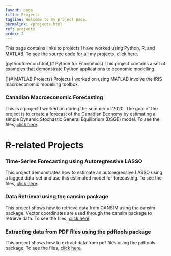 ```yaml
---
layout: page
title: Projects
tagline: Welcome to my project page.
permalink: /projects.html
ref: projects
order: 2
---
```

This page contains links to projects I have worked using Python, R, and MATLAB. To see the source code for all my projects, [click here](https://github.com/lj-valencia).

[pythonforecon.html](# Python for Economics)
This project contains a set of examples that demonstrate Python applications to economic modelling.

[](# MATLAB Projects)
Projects I worked on using MATLAB involve the IRIS macroeconomic modelling toolbox.

### Canadian Macroeconomic Forecasting 
This is a project I worked on during the summer of 2020. The goal of the project is to create a forecast of the Canadian Economy by estimating a simple Dynamic Stochastic General Equilibrium (DSGE) model. To see the files, [click here](https://github.com/lj-valencia/MATLAB-Projects/tree/master/NKPC%20Model).

# R-related Projects

### Time-Series Forecasting using Autoregressive LASSO
This project demonstrates how to estimate an autoregressive LASSO using a lagged data-set and use this estimated model for forecasting. To see the files, 
[click here](https://github.com/lj-valencia/R-projects/tree/master/Autoregressive-LASSO).

### Data Retrieval using the cansim package
This project shows how to retrieve data from CANSIM using the cansim package. Vector coordinates are used through the cansim package to retrieve data. To see the files, [click here](https://github.com/lj-valencia/R-projects/tree/master/CANSIM-Retrieval).

### Extracting data from PDF files using the pdftools package
This project shows how to extract data from pdf files using the pdftools package. To see the files, [click here](https://github.com/lj-valencia/R-projects/tree/master/Extract-PDF-1).
